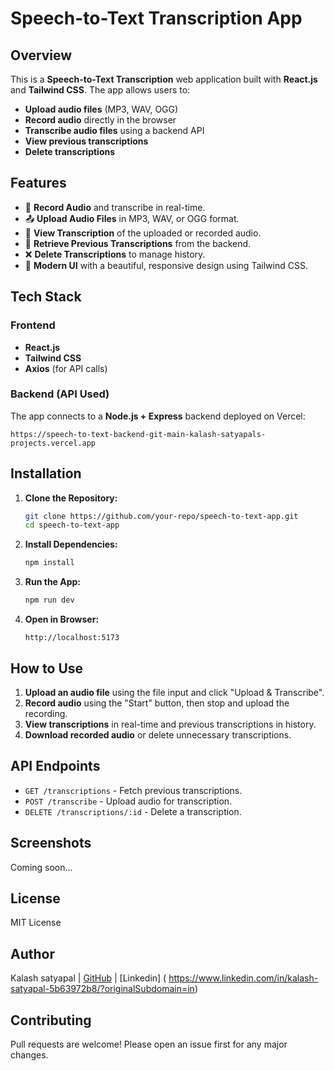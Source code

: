 # Speech-to-Text Transcription App

## Overview
This is a **Speech-to-Text Transcription** web application built with **React.js** and **Tailwind CSS**. The app allows users to:

- **Upload audio files** (MP3, WAV, OGG)
- **Record audio** directly in the browser
- **Transcribe audio files** using a backend API
- **View previous transcriptions**
- **Delete transcriptions**

## Features
- 🎤 **Record Audio** and transcribe in real-time.
- 📤 **Upload Audio Files** in MP3, WAV, or OGG format.
- 📝 **View Transcription** of the uploaded or recorded audio.
- 🔄 **Retrieve Previous Transcriptions** from the backend.
- ❌ **Delete Transcriptions** to manage history.
- 🚀 **Modern UI** with a beautiful, responsive design using Tailwind CSS.

## Tech Stack
### Frontend
- **React.js**
- **Tailwind CSS**
- **Axios** (for API calls)

### Backend (API Used)
The app connects to a **Node.js + Express** backend deployed on Vercel:

```
https://speech-to-text-backend-git-main-kalash-satyapals-projects.vercel.app
```

## Installation
1. **Clone the Repository:**
   ```sh
   git clone https://github.com/your-repo/speech-to-text-app.git
   cd speech-to-text-app
   ```
2. **Install Dependencies:**
   ```sh
   npm install
   ```
3. **Run the App:**
   ```sh
   npm run dev
   ```
4. **Open in Browser:**
   ```
   http://localhost:5173
   ```

## How to Use
1. **Upload an audio file** using the file input and click "Upload & Transcribe".
2. **Record audio** using the "Start" button, then stop and upload the recording.
3. **View transcriptions** in real-time and previous transcriptions in history.
4. **Download recorded audio** or delete unnecessary transcriptions.

## API Endpoints
- `GET /transcriptions` - Fetch previous transcriptions.
- `POST /transcribe` - Upload audio for transcription.
- `DELETE /transcriptions/:id` - Delete a transcription.

## Screenshots
Coming soon...

## License
MIT License

## Author
Kalash satyapal | [GitHub]([https://github.com/your-profile](https://github.com/Kalashsatyapal)) | [Linkedin] ( https://www.linkedin.com/in/kalash-satyapal-5b63972b8/?originalSubdomain=in)

## Contributing
Pull requests are welcome! Please open an issue first for any major changes.

